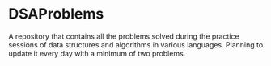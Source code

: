 # DSAProblems
A repository that contains all the problems solved during the practice sessions of data structures and algorithms in various languages. Planning to update it every day with a minimum of two problems.